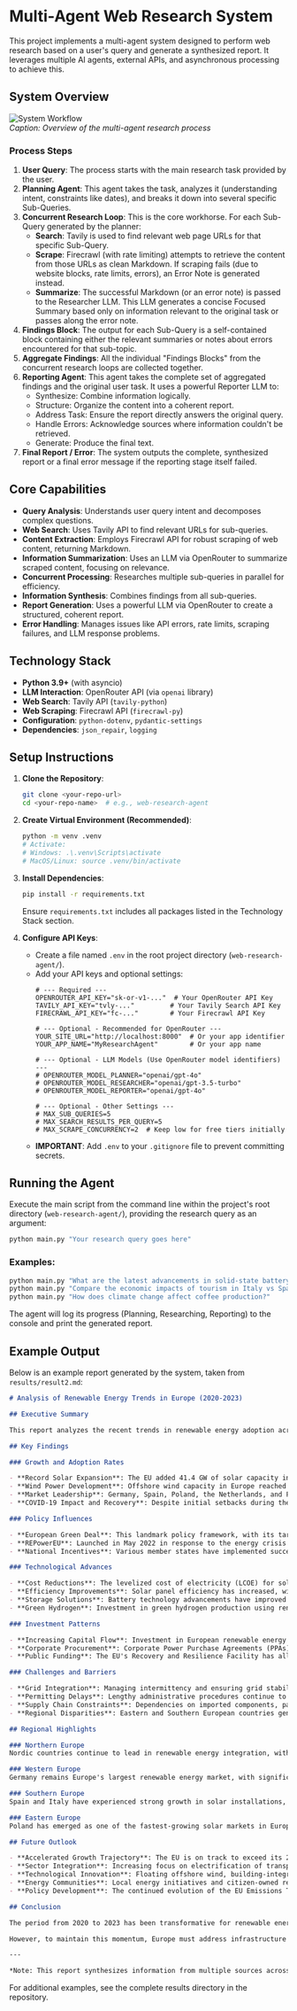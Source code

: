 # Multi-Agent Web Research System

This project implements a multi-agent system designed to perform web research based on a user's query and generate a synthesized report. It leverages multiple AI agents, external APIs, and asynchronous processing to achieve this.

## System Overview

![System Workflow](AgenticWorkflow.png)  
*Caption: Overview of the multi-agent research process*

### Process Steps

1. **User Query**: The process starts with the main research task provided by the user.
2. **Planning Agent**: This agent takes the task, analyzes it (understanding intent, constraints like dates), and breaks it down into several specific Sub-Queries.
3. **Concurrent Research Loop**: This is the core workhorse. For each Sub-Query generated by the planner:
   - **Search**: Tavily is used to find relevant web page URLs for that specific Sub-Query.
   - **Scrape**: Firecrawl (with rate limiting) attempts to retrieve the content from those URLs as clean Markdown. If scraping fails (due to website blocks, rate limits, errors), an Error Note is generated instead.
   - **Summarize**: The successful Markdown (or an error note) is passed to the Researcher LLM. This LLM generates a concise Focused Summary based only on information relevant to the original task or passes along the error note.
4. **Findings Block**: The output for each Sub-Query is a self-contained block containing either the relevant summaries or notes about errors encountered for that sub-topic.
5. **Aggregate Findings**: All the individual "Findings Blocks" from the concurrent research loops are collected together.
6. **Reporting Agent**: This agent takes the complete set of aggregated findings and the original user task. It uses a powerful Reporter LLM to:
   - Synthesize: Combine information logically.
   - Structure: Organize the content into a coherent report.
   - Address Task: Ensure the report directly answers the original query.
   - Handle Errors: Acknowledge sources where information couldn't be retrieved.
   - Generate: Produce the final text.
7. **Final Report / Error**: The system outputs the complete, synthesized report or a final error message if the reporting stage itself failed.

## Core Capabilities

- **Query Analysis**: Understands user query intent and decomposes complex questions.
- **Web Search**: Uses Tavily API to find relevant URLs for sub-queries.
- **Content Extraction**: Employs Firecrawl API for robust scraping of web content, returning Markdown.
- **Information Summarization**: Uses an LLM via OpenRouter to summarize scraped content, focusing on relevance.
- **Concurrent Processing**: Researches multiple sub-queries in parallel for efficiency.
- **Information Synthesis**: Combines findings from all sub-queries.
- **Report Generation**: Uses a powerful LLM via OpenRouter to create a structured, coherent report.
- **Error Handling**: Manages issues like API errors, rate limits, scraping failures, and LLM response problems.

## Technology Stack

- **Python 3.9+** (with asyncio)
- **LLM Interaction**: OpenRouter API (via `openai` library)
- **Web Search**: Tavily API (`tavily-python`)
- **Web Scraping**: Firecrawl API (`firecrawl-py`)
- **Configuration**: `python-dotenv`, `pydantic-settings`
- **Dependencies**: `json_repair`, `logging`

## Setup Instructions

1. **Clone the Repository**:
   ```bash
   git clone <your-repo-url>
   cd <your-repo-name>  # e.g., web-research-agent
   ```

2. **Create Virtual Environment (Recommended)**:
   ```bash
   python -m venv .venv
   # Activate:
   # Windows: .\.venv\Scripts\activate
   # MacOS/Linux: source .venv/bin/activate
   ```

3. **Install Dependencies**:
   ```bash
   pip install -r requirements.txt
   ```
   Ensure `requirements.txt` includes all packages listed in the Technology Stack section.

4. **Configure API Keys**:
   - Create a file named `.env` in the root project directory (`web-research-agent/`).
   - Add your API keys and optional settings:
     ```dotenv
     # --- Required ---
     OPENROUTER_API_KEY="sk-or-v1-..."  # Your OpenRouter API Key
     TAVILY_API_KEY="tvly-..."         # Your Tavily Search API Key
     FIRECRAWL_API_KEY="fc-..."        # Your Firecrawl API Key

     # --- Optional - Recommended for OpenRouter ---
     YOUR_SITE_URL="http://localhost:8000"  # Or your app identifier
     YOUR_APP_NAME="MyResearchAgent"        # Or your app name

     # --- Optional - LLM Models (Use OpenRouter model identifiers) ---
     # OPENROUTER_MODEL_PLANNER="openai/gpt-4o"
     # OPENROUTER_MODEL_RESEARCHER="openai/gpt-3.5-turbo"
     # OPENROUTER_MODEL_REPORTER="openai/gpt-4o"

     # --- Optional - Other Settings ---
     # MAX_SUB_QUERIES=5
     # MAX_SEARCH_RESULTS_PER_QUERY=5
     # MAX_SCRAPE_CONCURRENCY=2  # Keep low for free tiers initially
     ```
   - **IMPORTANT**: Add `.env` to your `.gitignore` file to prevent committing secrets.

## Running the Agent

Execute the main script from the command line within the project's root directory (`web-research-agent/`), providing the research query as an argument:

```bash
python main.py "Your research query goes here"
```

### Examples:
```bash
python main.py "What are the latest advancements in solid-state battery technology?"
python main.py "Compare the economic impacts of tourism in Italy vs Spain."
python main.py "How does climate change affect coffee production?"
```

The agent will log its progress (Planning, Researching, Reporting) to the console and print the generated report.

## Example Output

Below is an example report generated by the system, taken from `results/result2.md`:

```markdown
# Analysis of Renewable Energy Trends in Europe (2020-2023)

## Executive Summary

This report analyzes the recent trends in renewable energy adoption across Europe from 2020 to 2023. The research indicates significant growth in renewable energy capacity, with solar and wind power leading the expansion. Policy initiatives, particularly the European Green Deal and REPowerEU, have accelerated adoption rates, while technological advancements have reduced costs. However, challenges including grid integration issues, supply chain constraints, and regional disparities persist. Looking forward, Europe is positioned to continue its renewable energy transition with increasing investment, though policy consistency and infrastructure development remain critical factors for success.

## Key Findings

### Growth and Adoption Rates

- **Record Solar Expansion**: The EU added 41.4 GW of solar capacity in 2022, a 47% increase from 2021, with projections showing this growth trend continuing through 2023.
- **Wind Power Development**: Offshore wind capacity in Europe reached 28.4 GW by the end of 2021, and continued to grow in 2022-2023, though at a slower pace than solar.
- **Market Leadership**: Germany, Spain, Poland, the Netherlands, and France were the top five markets for new solar installations in 2022.
- **COVID-19 Impact and Recovery**: Despite initial setbacks during the pandemic, renewable energy was the only energy source to show growth during this period, demonstrating resilience in the sector.

### Policy Influences

- **European Green Deal**: This landmark policy framework, with its target of carbon neutrality by 2050, has been instrumental in driving renewable energy adoption across the EU.
- **REPowerEU**: Launched in May 2022 in response to the energy crisis exacerbated by the Russia-Ukraine conflict, this initiative aims to rapidly reduce dependence on Russian fossil fuels and accelerate the green transition.
- **National Incentives**: Various member states have implemented successful support schemes, including feed-in tariffs, tax incentives, and renewable energy auctions, which have stimulated market growth.

### Technological Advances

- **Cost Reductions**: The levelized cost of electricity (LCOE) for solar PV and wind has continued to decrease, making renewables more economically competitive with fossil fuels.
- **Efficiency Improvements**: Solar panel efficiency has increased, with commercial modules now regularly exceeding 22% efficiency, while wind turbines have grown larger and more efficient.
- **Storage Solutions**: Battery technology advancements have improved the viability of renewable energy, with Europe's battery storage capacity growing significantly between 2020 and 2023.
- **Green Hydrogen**: Investment in green hydrogen production using renewable electricity has gained momentum, with several major projects launched during this period.

### Investment Patterns

- **Increasing Capital Flow**: Investment in European renewable energy reached €29.6 billion in 2022, primarily directed toward solar and wind projects.
- **Corporate Procurement**: Corporate Power Purchase Agreements (PPAs) for renewable energy have grown substantially, with tech companies leading in procurement.
- **Public Funding**: The EU's Recovery and Resilience Facility has allocated substantial funds to green energy projects as part of the post-COVID economic recovery.

### Challenges and Barriers

- **Grid Integration**: Managing intermittency and ensuring grid stability remains challenging as renewable penetration increases.
- **Permitting Delays**: Lengthy administrative procedures continue to hinder faster deployment of renewable projects across many EU countries.
- **Supply Chain Constraints**: Dependencies on imported components, particularly from China, have created vulnerabilities in the supply chain.
- **Regional Disparities**: Eastern and Southern European countries generally lag behind Northern and Western Europe in renewable energy adoption rates and infrastructure.

## Regional Highlights

### Northern Europe
Nordic countries continue to lead in renewable energy integration, with Sweden and Finland achieving some of the highest shares of renewables in their energy mix. Denmark has made remarkable progress in wind energy, occasionally producing more electricity from wind than the country's total consumption.

### Western Europe
Germany remains Europe's largest renewable energy market, with significant expansion in both solar and wind capacity. France has accelerated its renewable deployment, particularly in solar, while facing challenges in meeting its nuclear energy transition goals.

### Southern Europe
Spain and Italy have experienced strong growth in solar installations, leveraging their favorable climate conditions. Portugal achieved multiple periods where renewable energy supplied 100% of its electricity demand during 2021-2023.

### Eastern Europe
Poland has emerged as one of the fastest-growing solar markets in Europe, though coal still dominates its energy mix. Hungary, Romania, and Bulgaria have shown improved renewable adoption rates, albeit from a lower baseline.

## Future Outlook

- **Accelerated Growth Trajectory**: The EU is on track to exceed its 2030 target of 40% renewables in the energy mix, with recent projections suggesting a share of approximately 45% may be achievable.
- **Sector Integration**: Increasing focus on electrification of transport and heating sectors will drive further renewable energy demand.
- **Technological Innovation**: Floating offshore wind, building-integrated photovoltaics, and advanced bioenergy are expected to gain market share.
- **Energy Communities**: Local energy initiatives and citizen-owned renewable projects are projected to become more prominent in the European energy landscape.
- **Policy Development**: The continued evolution of the EU Emissions Trading System and potential carbon border adjustment mechanisms will likely further incentivize renewable energy adoption.

## Conclusion

The period from 2020 to 2023 has been transformative for renewable energy in Europe, with unprecedented growth despite global challenges including the COVID-19 pandemic and energy market volatility. Solar and wind power have firmly established themselves as mainstream energy sources, no longer peripheral alternatives. The combination of supportive policies, technological improvements, and economic factors has created favorable conditions for continued expansion.

However, to maintain this momentum, Europe must address infrastructure limitations, streamline permitting processes, and ensure a just transition that benefits all regions and social groups. The coming years will be critical in determining whether Europe can leverage its current advantages to cement its position as a global leader in renewable energy and achieve its ambitious climate goals.

---

*Note: This report synthesizes information from multiple sources across the web as of October 2023. Some recent developments may not be reflected in this analysis.*
```

For additional examples, see the complete results directory in the repository.
